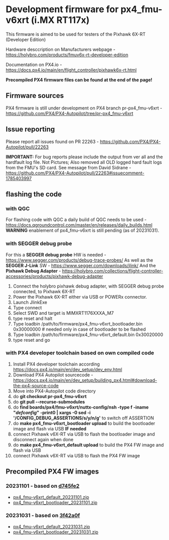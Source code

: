 # Development firmware for px4_fmu-v6xrt (i.MX RT117x)

This firmware is aimed to be used for testers of the Pixhawk 6X-RT (Developer Edition) 

Hardware desccription on Manufacturers webpage - https://holybro.com/products/fmuv6x-rt-developer-edition

Documentation on PX4.io - https://docs.px4.io/main/en/flight_controller/pixhawk6x-rt.html

**Precompiled PX4 firmware files can be found at the end of the page!**

## Firmware sources
PX4 firmware is still under development on PX4 branch pr-px4_fmu-v6xrt - https://github.com/PX4/PX4-Autopilot/tree/pr-px4_fmu-v6xrt

## Issue reporting
Please report all issues found on PR 22263 - https://github.com/PX4/PX4-Autopilot/pull/22263

**IMPORTANT:** For bug reports please include the output from ver all and the hardfault log file. Not Pictures; Also removed all OLD logged hard fault logs from the FMU's SD card.
See message from David Sidrane - https://github.com/PX4/PX4-Autopilot/pull/22263#issuecomment-1785403997

## flashing the code
### with QGC
For flashing code with QGC a daily build of QGC needs to be used - https://docs.qgroundcontrol.com/master/en/releases/daily_builds.html
**WARNING** enablement of px4_fmu-v6xrt is still pending (as of 20231031).

### with SEGGER debug probe
For this a **SEGGER debug probe** HW is needed - https://www.segger.com/products/debug-trace-probes/
As well as the **SEGGER J-Link** SW - https://www.segger.com/downloads/jlink/
And the **Pixhawk Debug Adapter** - https://holybro.com/collections/flight-controller-accessories/products/pixhawk-debug-adapter

1) Connect the holybro pixhawk debug adapter, with SEGGER debug probe connected, to Pixhawk 6X-RT
2) Power the Pixhawk 6X-RT either via USB or POWERx connector.
3) Launch JlinkExe
4) Type connect
5) Select SWD and target is MIMXRT1176XXXA_M7
6) type reset and halt
7) Type loadbin /path/to/firmware/px4_fmu-v6xrt_bootloader.bin 0x30000000              # needed only in case of bootloader to be flashed
8) Type loadbin /path/to/firmware/px4_fmu-v6xrt_default.bin 0x30020000
9) type reset and go

### with PX4 developer toolchain based on own compiled code
1) Install PX4 developer toolchain according https://docs.px4.io/main/en/dev_setup/dev_env.html
2) Download PX4 Autopilot sourcecode - https://docs.px4.io/main/en/dev_setup/building_px4.html#download-the-px4-source-code
3) Move into PX4-Autopilot code directory
4) do **git checkout pr-px4_fmu-v6xrt**
5) do **git pull --recurse-submodules**
6) do **find boards/px4/fmu-v6xrt/nuttx-config/nsh -type f -iname "*defconfig*" -print0 | xargs -0 sed -i '/CONFIG_DEBUG_ASSERTIONS/s/y/n/g'** to switch off ASSERTION
7) do **make px4_fmu-v6xrt_bootloader upload** to build the bootloader image and flash via USB **IF needed**
8) connect Pixhawk v6X-RT via USB to flash the bootloader image and disconnect again when done
9) do **make px4_fmu-v6xrt_default upload** to build the PX4 FW image and flash via USB
10) connect Pixhawk v6X-RT via USB to flash the PX4 FW image

## Precompiled PX4 FW images
### 20231101 - based on [d745fe2](https://github.com/PX4/PX4-Autopilot/commit/d745fe25d05a89b94a56b63d69e54e10577bcb92)
* [px4_fmu-v6xrt_default_20231101.zip](px4_fmu-v6xrt_default_20231101.zip)
* [px4_fmu-v6xrt_bootloader_20231101.zip](px4_fmu-v6xrt_bootloader_20231101.zip)

### 20231031 - based on [3f42a0f](https://github.com/PX4/PX4-Autopilot/commit/3f42a0f943a996f44fc49276fbf68d03b917bb56)
* [px4_fmu-v6xrt_default_20231031.zip](px4_fmu-v6xrt_default_20231031.zip)
* [px4_fmu-v6xrt_bootloader_20231031.zip](px4_fmu-v6xrt_bootloader_20231031.zip)
